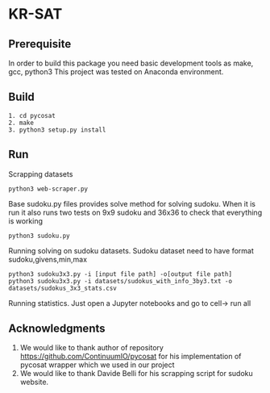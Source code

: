 # KR-SAT

## Prerequisite
In order to build this package you need basic development tools as make, gcc, python3
This project was tested on Anaconda environment.

## Build

	1. cd pycosat
	2. make
	3. python3 setup.py install

## Run
Scrapping datasets

	python3 web-scraper.py

Base sudoku.py files provides solve method for solving sudoku. When it is run it also runs two tests on 9x9 sudoku and 36x36 to check that everything is working

	python3 sudoku.py

Running solving on sudoku datasets. Sudoku dataset need to have format sudoku,givens,min,max

	python3 sudoku3x3.py -i [input file path] -o[output file path]
	python3 sudoku3x3.py -i datasets/sudokus_with_info_3by3.txt -o datasets/sudokus_3x3_stats.csv

Running statistics. Just open a Jupyter notebooks and go to cell-> run all	

## Acknowledgments
1. We would like to thank author of repository https://github.com/ContinuumIO/pycosat for his implementation of pycosat wrapper which we used in our project
2. We would like to thank Davide Belli for his scrapping script for sudoku website.